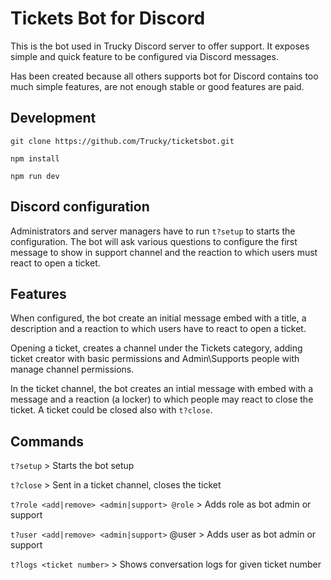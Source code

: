 # Tickets Bot for Discord
This is the bot used in Trucky Discord server to offer support. It exposes simple and quick feature to be configured via Discord messages.

Has been created because all others supports bot for Discord contains too much simple features, are not enough stable or good features are paid.

## Development

`git clone https://github.com/Trucky/ticketsbot.git`

`npm install`

`npm run dev`

## Discord configuration

Administrators and server managers have to run `t?setup` to starts the configuration. The bot will ask various questions to configure the first message to show in support channel and the reaction to which users must react to open a ticket.

## Features

When configured, the bot create an initial message embed with a title, a description and a reaction to which users have to react to open a ticket.

Opening a ticket, creates a channel under the Tickets category, adding ticket creator with basic permissions and Admin\Supports people with manage channel permissions.

In the ticket channel, the bot creates an intial message with embed with a message and a reaction (a locker) to which people may react to close the ticket. A ticket could be closed also with `t?close`.

## Commands

`t?setup` > Starts the bot setup 

`t?close` > Sent in a ticket channel, closes the ticket

`t?role <add|remove> <admin|support> @role` > Adds role as bot admin or support

`t?user <add|remove> <admin|support>` @user > Adds user as bot admin or support

`t?logs <ticket number>` > Shows conversation logs for given ticket number